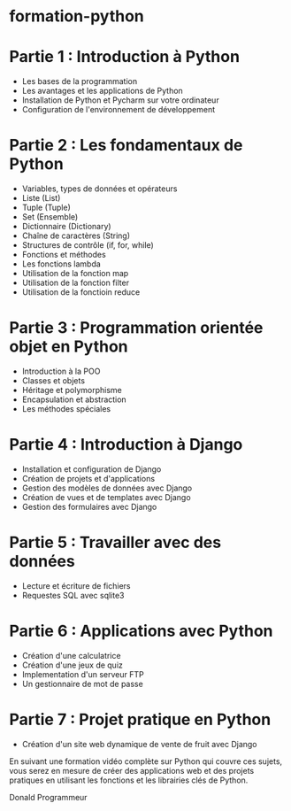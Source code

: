 # formation-python

# Partie 1 : Introduction à Python

- Les bases de la programmation
- Les avantages et les applications de Python
- Installation de Python et Pycharm sur votre ordinateur
- Configuration de l'environnement de développement

# Partie 2 : Les fondamentaux de Python

- Variables, types de données et opérateurs
- Liste (List)
- Tuple (Tuple)
- Set (Ensemble)
- Dictionnaire (Dictionary)
- Chaîne de caractères (String)
- Structures de contrôle (if, for, while)
- Fonctions et méthodes
- Les fonctions lambda
- Utilisation de la fonction map
- Utilisation de la fonction filter
- Utilisation de la fonctioin reduce

# Partie 3 : Programmation orientée objet en Python

- Introduction à la POO
- Classes et objets
- Héritage et polymorphisme
- Encapsulation et abstraction
- Les méthodes spéciales

# Partie 4 : Introduction à Django

- Installation et configuration de Django
- Création de projets et d'applications
- Gestion des modèles de données avec Django
- Création de vues et de templates avec Django
- Gestion des formulaires avec Django

# Partie 5 : Travailler avec des données

- Lecture et écriture de fichiers
- Requestes SQL avec  sqlite3 

# Partie 6 : Applications avec Python

- Création d'une calculatrice
- Création d'une jeux de quiz
- Implementation d'un serveur FTP 
- Un gestionnaire de mot de passe

# Partie 7 : Projet pratique en Python

- Création d'un site web dynamique de vente de fruit avec Django

En suivant une formation vidéo complète sur Python qui couvre ces sujets, vous serez en mesure de créer des applications web et des projets pratiques en utilisant les fonctions et les librairies clés de Python.



Donald Programmeur 




